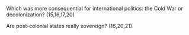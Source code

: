
Which was more consequential for international politics: the Cold War or decolonization?
(15,16,17,20)

Are post-colonial states really sovereign?
(16,20,21)
